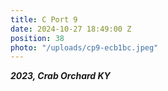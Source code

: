 ```yaml
---
title: C Port 9
date: 2024-10-27 18:49:00 Z
position: 38
photo: "/uploads/cp9-ecb1bc.jpeg"
---
```


***2023, Crab Orchard KY***